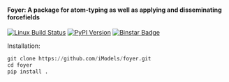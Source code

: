 #### Foyer: A package for atom-typing as well as applying and disseminating forcefields

[![Linux Build Status](https://travis-ci.org/iModels/foyer.svg?branch=master)](https://travis-ci.org/iModels/foyer)
[![PyPI Version](https://badge.fury.io/py/foyer.svg)](https://pypi.python.org/pypi/foyer)
[![Binstar Badge](https://anaconda.org/imodels/foyer/badges/version.svg)](https://anaconda.org/imodels/foyer)

Installation:
```python
git clone https://github.com/iModels/foyer.git
cd foyer
pip install .
```

